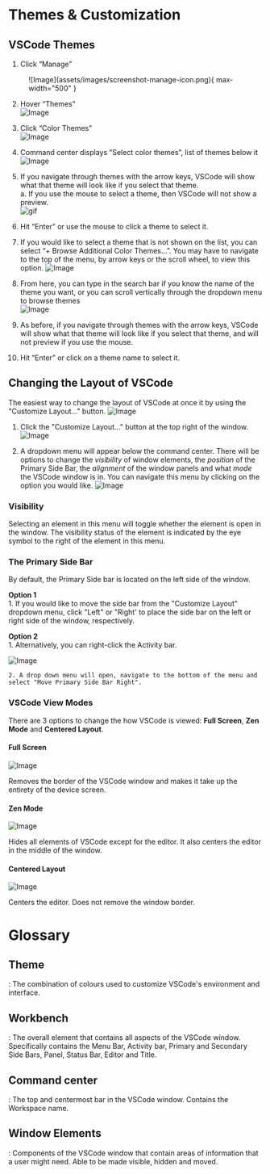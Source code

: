 # Themes & Customization

## VSCode Themes

<!-- some primer instructions here -->

1. Click “Manage”  
<figure markdown="span">
![Image](assets/images/screenshot-manage-icon.png){ max-width="500" }
</figure>

2. Hover “Themes"  
![Image](assets/images/screenshot-changeThemeMenu.png)

3. Click “Color Themes”  
![Image](assets/images/screenshot-colorThemes.png)

4. Command center displays “Select color themes”, list of themes below it  
![Image](assets/images/screenshot-selectColorThemes.png)

5. If you navigate through themes with the arrow keys, VSCode will show what that theme will look like if you select that theme.  
    a. If you use the mouse to select a theme, then VSCode will not show a preview.  
![gif](assets/images/user-doc-gif-1.gif)

6. Hit “Enter” or use the mouse to click a theme to select it.

7. If you would like to select a theme that is not shown on the list, you can select “+ Browse Additional Color Themes…”. You may have to 
navigate to the top of the menu, by arrow keys or the scroll wheel, to view this option.
![Image](assets/images/screenshot-browseAddThemes.png)

8. From here, you can type in the search bar if you know the name of the theme you want, or you can scroll vertically through the dropdown menu to browse themes  
![Image](assets/images/screenshot-marketplaceThemes.png)

9. As before, if you navigate through themes with the arrow keys, VSCode will show what that theme will look like if you select that theme, and will not preview if you use the mouse.

10. Hit “Enter” or click on a theme name to select it.

## Changing the Layout of VSCode

The easiest way to change the layout of VSCode at once it by using the "Customize Layout..." button.
![Image](assets/images/screenshot-vscodeLayout.png)  

1. Click the "Customize Layout..." button at the top right of the window.
![Image](assets/images/screenshot-customizeLayout.png)  

2. A dropdown menu will appear below the command center. There will be options to change the *visibility* of window elements, the *position* of the Primary Side Bar, the *alignment* of the window panels and what *mode* the VSCode window is in. You can navigate this menu by clicking on the option you would like.
![Image](assets/images/screenshot-layoutMenu.png)  

### Visibility

Selecting an element in this menu will toggle whether the element is open in the window. The visibility status of the element is indicated by the eye symbol to the right of the element in this menu. 

### The Primary Side Bar
By default, the Primary Side bar is located on the left side of the window.

**Option 1**  
    1. If you would like to move the side bar from the "Customize Layout" dropdown menu, click "Left" or "Right' to place the side bar on the left or right side of the window, respectively. 

**Option 2**  
    1. Alternatively, you can right-click the Activity bar.

![Image](assets/images/screenshot-activityBarMenu.png)  

    2. A drop down menu will open, navigate to the bottom of the menu and select "Move Primary Side Bar Right".


### VSCode View Modes

There are 3 options to change the how VSCode is viewed: **Full Screen**, **Zen Mode** and **Centered Layout**.

#### Full Screen

![Image](assets/images/screenshot-fullscreen.png)  

Removes the border of the VSCode window and makes it take up the entirety of the device screen. 

#### Zen Mode

![Image](assets/images/screenshot-zenmode.png)  

Hides all elements of VSCode except for the editor. It also centers the editor in the middle of the window. 

#### Centered Layout

![Image](assets/images/screenshot-centeredmode.png)  

Centers the editor. Does not remove the window border.

# Glossary
<!-- Will add this to main glossary later -->
## Theme

:   The combination of colours used to customize VSCode's environment and interface.

## Workbench

:   The overall element that contains all aspects of the VSCode window. Specifically contains the Menu Bar, Activity bar, Primary and Secondary Side Bars, Panel, Status Bar, Editor and Title.

## Command center

:   The top and centermost bar in the VSCode window. Contains the Workspace name.


## Window Elements

: Components of the VSCode window that contain areas of information that a user might need. Able to be made visible, hidden and moved.